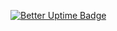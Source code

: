 [![Better Uptime Badge](https://betteruptime.com/status-badges/v1/monitor/j6sj.svg)](https://betteruptime.com/?utm_source=status_badge)
